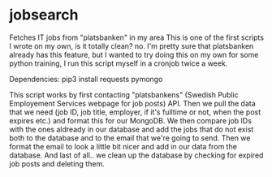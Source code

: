 # jobsearch
Fetches IT jobs from "platsbanken" in my area
This is one of the first scripts I wrote on my own, is it totally clean? no.
I'm pretty sure that platsbanken already has this feature, but I wanted to try doing this on my own for some python training, I run this script myself in a cronjob twice a week.


Dependencies:
pip3 install requests pymongo

This script works by first contacting "platsbankens" (Swedish Public Employement Services webpage for job posts) API.
Then we pull the data that we need (job ID, job title, employer, if it's fulltime or not, when the post expires etc.) and format this for our MongoDB.
We then compare job IDs with the ones aldready in our database and add the jobs that do not exist both to the database and to the email that we're going to send.
Then we format the email to look a little bit nicer and add in our data from the database.
And last of all.. we clean up the database by checking for expired job posts and deleting them.
